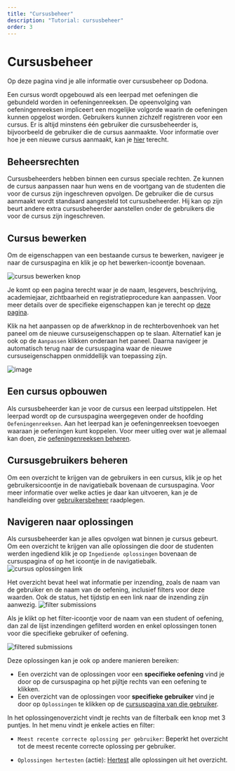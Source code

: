 ```yaml
---
title: "Cursusbeheer"
description: "Tutorial: cursusbeheer"
order: 3
---
```


# Cursusbeheer

Op deze pagina vind je alle informatie over cursusbeheer op Dodona.

Een cursus wordt opgebouwd als een leerpad met oefeningen die gebundeld worden in oefeningenreeksen. De opeenvolging van oefeningenreeksen impliceert een mogelijke volgorde waarin de oefeningen kunnen opgelost worden. Gebruikers kunnen zichzelf registreren voor een cursus. Er is altijd minstens één gebruiker die cursusbeheerder is, bijvoorbeeld de gebruiker die de cursus aanmaakte. Voor informatie over hoe je een nieuwe cursus aanmaakt, kan je [hier](../creating-a-course/) terecht.

## Beheersrechten

Cursusbeheerders hebben binnen een cursus speciale rechten. Ze kunnen de cursus aanpassen naar hun wens en de voortgang van de studenten die voor de cursus zijn ingeschreven opvolgen. De gebruiker die de cursus aanmaakt wordt standaard aangesteld tot cursusbeheerder. Hij kan op zijn beurt andere extra cursusbeheerder aanstellen onder de gebruikers die voor de cursus zijn ingeschreven.

## Cursus bewerken

Om de eigenschappen van een bestaande cursus te bewerken, navigeer je naar de cursuspagina en klik je op het bewerken-icoontje bovenaan.

![cursus bewerken knop](./staff.course_edit_button.png)

Je komt op een pagina terecht waar je de naam, lesgevers, beschrijving, academiejaar, zichtbaarheid en registratieprocedure kan aanpassen. Voor meer details over de specifieke eigenschappen kan je terecht op [deze pagina](../creating-a-course/#cursuseigenschappen).

Klik na het aanpassen op de afwerkknop in de rechterbovenhoek van het paneel om de nieuwe cursuseigenschappen op te slaan. Alternatief kan je ook op de `Aanpassen` klikken onderaan het paneel. Daarna navigeer je automatisch terug naar de cursuspagina waar de nieuwe cursuseigenschappen onmiddellijk van toepassing zijn.

![image](./staff.course_after_edit.png)

## Een cursus opbouwen

Als cursusbeheerder kan je voor de cursus een leerpad uitstippelen. Het leerpad wordt op de cursuspagina weergegeven onder de hoofding `Oefeningenreeksen`. Aan het leerpad kan je oefeningenreeksen toevoegen waaraan je oefeningen kunt koppelen. Voor meer uitleg over wat je allemaal kan doen, zie [oefeningenreeksen beheren](../exercise-series-management/).

## Cursusgebruikers beheren

Om een overzicht te krijgen van de gebruikers in een cursus, klik je op het gebruikersicoontje in de navigatiebalk bovenaan de cursuspagina. Voor meer informatie over welke acties je daar kan uitvoeren, kan je de handleiding over [gebruikersbeheer](../user-management/) raadplegen.

## Navigeren naar oplossingen

Als cursusbeheerder kan je alles opvolgen wat binnen je cursus gebeurt. Om een overzicht te krijgen van alle oplossingen die door de studenten werden ingediend klik je op `Ingediende oplossingen` bovenaan de cursuspagina of op het icoontje in de navigatiebalk.
![cursus oplossingen link](./staff.course_submissions_link.png)

Het overzicht bevat heel wat informatie per inzending, zoals de naam van de gebruiker en de naam van de oefening, inclusief filters voor deze waarden. Ook de status, het tijdstip en een link naar de inzending zijn aanwezig.
![filter submissions](./staff.course_submissions_filter.png)

Als je klikt op het filter-icoontje voor de naam van een student of oefening, dan zal de lijst inzendingen gefilterd worden en enkel oplossingen tonen voor die specifieke gebruiker of oefening.

![filtered submissions](./staff.course_submissions_filtered.png)

Deze oplossingen kan je ook op andere manieren bereiken:

* Een overzicht van de oplossingen voor een **specifieke oefening** vind je door op de cursuspagina op het pijltje rechts van een oefening te klikken.
* Een overzicht van de oplossingen voor **specifieke gebruiker** vind je door op `Oplossingen` te klikken op de [cursuspagina van die gebruiker](../user-management/#studenten-opvolgen).

In het oplossingenoverzicht vindt je rechts van de filterbalk een knop met 3 puntjes. In het menu vindt je enkele acties en filter:

* `Meest recente correcte oplossing per gebruiker`: Beperkt het overzicht tot de meest recente correcte oplossing per gebruiker.

* `Oplossingen hertesten` (actie): [Hertest](../exercise-series-management/#oplossing-hertesten) alle oplossingen uit het overzicht.

